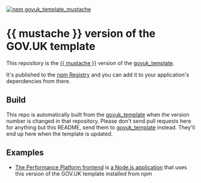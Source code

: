 [![npm govuk_template_mustache](http://img.shields.io/npm/v/govuk_template_mustache.svg)](https://www.npmjs.org/package/govuk_template_mustache)

# {{ mustache }} version of the GOV.UK template

This repository is the [{{ mustache }}][mustache] version of the [govuk_template][].

It's published to the [npm Registry][govuk_template_mustache_npm] and you can add it to your application's dependencies from there.

## Build

This repo is automatically built from the [govuk_template][] when the version number is changed in that repository. Please don't send pull requests here for anything but this README, send them to [govuk_template][] instead. They'll end up here when the template is updated.

## Examples

- [The Performance Platform frontend][perfplat] is [a Node.js application][spotlight] that uses this version of the GOV.UK template installed from npm

[mustache]: https://mustache.github.io/
[govuk_template]: https://github.com/alphagov/govuk_template
[govuk_template_mustache_npm]: https://www.npmjs.org/package/govuk_template_mustache
[perfplat]: https://www.gov.uk/performance
[spotlight]: https://github.com/alphagov/spotlight
